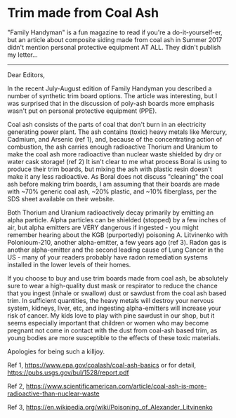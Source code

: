 # Trim made from Coal Ash

"Family Handyman" is a fun magazine to read if you're a do-it-yourself-er, but an article about composite siding made from coal ash in Summer 2017 didn't mention personal protective equipment AT ALL.  They didn't publish my letter... 

***

Dear Editors,

In the recent July-August edition of Family Handyman you described a number of synthetic trim board options. The article was interesting, but I was surprised that in the discussion of poly-ash boards more emphasis wasn't put on personal protective equipment (PPE). 


Coal ash consists of the parts of coal that don't burn in an electricity generating power plant. The ash contains (toxic) heavy metals like Mercury, Cadmium, and Arsenic (ref 1), and, because of the concentrating action of combustion, the ash carries enough radioactive Thorium and Uranium to make the coal ash more radioactive than nuclear waste shielded by dry or water cask storage! (ref 2) It isn't clear to me what process Boral is using to produce their trim boards, but mixing the ash with plastic resin doesn't make it any less radioactive. As Boral does not discuss "cleaning" the coal ash before making trim boards, I am assuming that their boards are made with ~70% generic coal ash, ~20% plastic, and ~10% fiberglass, per the SDS sheet available on their website. 

Both Thorium and Uranium radioactively decay primarily by emitting an alpha particle. Alpha particles can be shielded (stopped) by a few inches of air, but alpha emitters are VERY dangerous if ingested - you might remember hearing about the KGB (purportedly) poisoning A. Litvinenko with Polonioum-210, another alpha-emitter, a few years ago (ref 3). Radon gas is another alpha-emitter and the second leading cause of Lung Cancer in the US - many of your readers probably have radon remediation systems installed in the lower levels of their homes.

If you choose to buy and use trim boards made from coal ash, be absolutely sure to wear a high-quality dust mask or respirator to reduce the chance that you ingest (inhale or swallow) dust or sawdust from the coal ash based trim. In sufficient quantities, the heavy metals will destroy your nervous system, kidneys, liver, etc, and ingesting alpha-emitters will increase your risk of cancer. My kids love to play with pine sawdust in our shop, but it seems especially important that children or women who may become pregnant not come in contact with the dust from coal-ash based trim, as young bodies are more susceptible to the effects of these toxic materials. 

Apologies for being such a killjoy.

Ref 1, <https://www.epa.gov/coalash/coal-ash-basics> or for detail, <https://pubs.usgs.gov/bul/1528/report.pdf>

Ref 2, <https://www.scientificamerican.com/article/coal-ash-is-more-radioactive-than-nuclear-waste>

Ref 3, <https://en.wikipedia.org/wiki/Poisoning_of_Alexander_Litvinenko>
